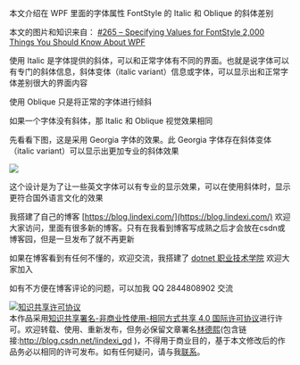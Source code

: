 
本文介绍在 WPF 里面的字体属性 FontStyle 的 Italic 和 Oblique 的斜体差别

<!--more-->


<!-- CreateTime:2023/2/10 16:16:18 -->

<!-- 发布 -->
<!-- 博客 -->

本文的图片和知识来自： [#265 – Specifying Values for FontStyle 2,000 Things You Should Know About WPF](https://wpf.2000things.com/2011/04/03/265-specifying-values-for-fontstyle/ )

使用 Italic 是字体提供的斜体，可以和正常字体有不同的界面。也就是说字体可以有专门的斜体信息，斜体变体（italic variant）信息或字体，可以显示出和正常字体差别很大的界面内容

使用 Oblique 只是将正常的字体进行倾斜

如果一个字体没有斜体，那 Italic 和 Oblique 视觉效果相同

先看看下图，这是采用 Georgia 字体的效果。此 Georgia 字体存在斜体变体（italic variant）可以显示出更加专业的斜体效果

<!-- ![](image/WPF 字体 FontStyle 的 Italic 和 Oblique 的区别/WPF 字体 FontStyle 的 Italic 和 Oblique 的区别0.png) -->

![](https://2000thingswpf.files.wordpress.com/2011/04/002-georgia.png)

这个设计是为了让一些英文字体可以有专业的显示效果，可以在使用斜体时，显示更符合国外语言文化的效果


我搭建了自己的博客 [https://blog.lindexi.com/](https://blog.lindexi.com/) 欢迎大家访问，里面有很多新的博客。只有在我看到博客写成熟之后才会放在csdn或博客园，但是一旦发布了就不再更新

如果在博客看到有任何不懂的，欢迎交流，我搭建了 [dotnet 职业技术学院](https://t.me/dotnet_campus) 欢迎大家加入

如有不方便在博客评论的问题，可以加我 QQ 2844808902 交流

<a rel="license" href="http://creativecommons.org/licenses/by-nc-sa/4.0/"><img alt="知识共享许可协议" style="border-width:0" src="https://licensebuttons.net/l/by-nc-sa/4.0/88x31.png" /></a><br />本作品采用<a rel="license" href="http://creativecommons.org/licenses/by-nc-sa/4.0/">知识共享署名-非商业性使用-相同方式共享 4.0 国际许可协议</a>进行许可。欢迎转载、使用、重新发布，但务必保留文章署名[林德熙](http://blog.csdn.net/lindexi_gd)(包含链接:http://blog.csdn.net/lindexi_gd )，不得用于商业目的，基于本文修改后的作品务必以相同的许可发布。如有任何疑问，请与我[联系](mailto:lindexi_gd@163.com)。